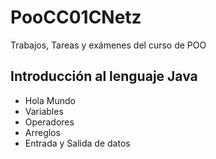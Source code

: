 # PooCC01CNetz
Trabajos, Tareas y exámenes del curso de POO

## Introducción al lenguaje Java

- Hola Mundo
- Variables
- Operadores
- Arreglos
- Entrada y Salida de datos